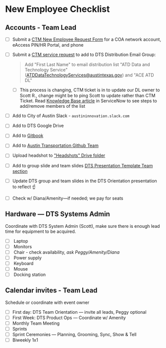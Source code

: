 # New Employee Checklist

## Accounts - Team Lead

* [ ] Submit a [CTM New Employee Request Form](https://atx.servicenowservices.com/sp?id=sc\_cat\_item\_guide\&sys\_id=b714eb12db7a3f0021ccef92ca961972) for a COA network account, eAccess PIN/HR Portal, and phone&#x20;
*   [ ] Submit a [CTM service request](https://atx.service-now.com/sp) to add to DTS Distribution Email Group:

    > Add "First Last Name" to email distribution list "ATD Data and Technology Service" ([ATDDataTechnologyServices@austintexas.gov](mailto:ATDDataTechnologyServices@austintexas.gov)) and "ACE ATD DL"

    * [ ] This process is changing, CTM ticket is in to update our DL owner to Scott R., change might be to ping Scott to update rather than CTM Ticket. Read [Knowledge Base article](https://atx.servicenowservices.com/sp?id=kb\_article\&sys\_id=aa2fb0761be169d0e8dfc844604bcb89) in ServiceNow to see steps to add/remove members of the list
* [ ] Add to City of Austin Slack - `austininnovation.slack.com`&#x20;
* [ ] Add to DTS Google Drive
* [ ] Add to [Gitbook](https://app.gitbook.com/@atd-dts/spaces)
* [ ] Add to [Austin Transportation Github Team](https://github.com/orgs/cityofaustin/teams/transportation/members)&#x20;
* [ ] Upload headshot to ["Headshots" Drive folder](https://drive.google.com/drive/u/0/folders/1y\_yhkZQE5uSRhLZAHJn2kFuXPBixVJ2G)
* [ ] Add to group slide and team slides [DTS Presentation Template Team section](https://docs.google.com/presentation/d/1tHKTfUgQ-uAXdRBkEdXqR7ryBo\_LTU86IzQxo1gJoeA/edit#slide=id.gfd2da31025\_0\_6)&#x20;
* [ ] Update DTS group and team slides in the DTS Orientation presentation to reflect ☝️
* [ ] Check w/ Diana/Amenity—if needed; we pay for seats

## Hardware — DTS Systems Admin

Coordinate with DTS System Admin (Scott), make sure there is enough lead time for equipment to be acquired.

* [ ] &#x20;Laptop
* [ ] &#x20;Monitors
* [ ] &#x20;Chair - check availability, _ask Peggy/Amenity/Diana_
* [ ] &#x20;Power supply
* [ ] &#x20;Keyboard
* [ ] &#x20;Mouse
* [ ] &#x20;Docking station

## Calendar invites - Team Lead&#x20;

Schedule or coordinate with event owner

* [ ] First day: DTS Team Orientation — invite all leads, Peggy optional
* [ ] First Week: DTS Product Ops — Coordinate w/ Amenity
* [ ] Monthly Team Meeting
* [ ] Sprints
* [ ] Sprint Ceremonies — Planning, Grooming, Sync, Show & Tell
* [ ] Biweekly 1x1
